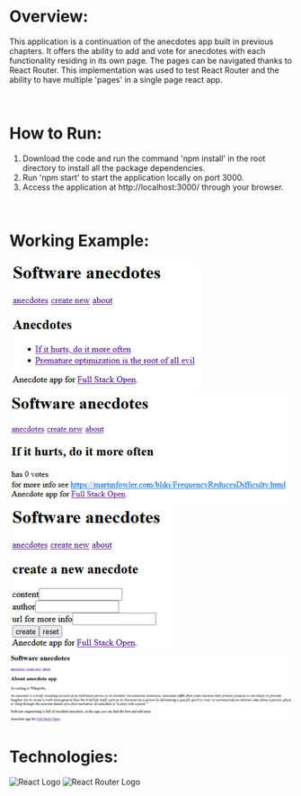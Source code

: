 <h1>Overview:</h1>
<p>
This application is a continuation of the anecdotes app built in previous chapters.
It offers the ability to add and vote for anecdotes with each functionality residing in its own page. The pages can be navigated thanks to React Router.
This implementation was used to test React Router and the ability to have multiple 'pages' in a single page react app.
</p>

<br/>
<h1>How to Run:</h1>
<ol>
    <li>Download the code and run the command 'npm install' in the root directory to install all the package dependencies.</li>
    <li>Run 'npm start' to start the application locally on port 3000.</li>
    <li>Access the application at http://localhost:3000/ through your browser.</li>
</ol>

<br/>
<h1>Working Example:</h1>
<img src='./example/App-Example.png' alt='App Example Page 1' />
<img src='./example/App-Example4.png' alt='App Example Page 2' />
<img src='./example/App-Example2.png' alt='App Example Page 2' />
<img src='./example/App-Example3.png' alt='App Example Page 3' />

<br/>
<h1>Technologies:</h1>
<img src='https://repository-images.githubusercontent.com/37153337/9d0a6780-394a-11eb-9fd1-6296a684b124' alt='React Logo' width='400' height='200' />
<img src='https://reactrouter.com/ogimage.png' alt='React Router Logo' width='400' height='200' />

